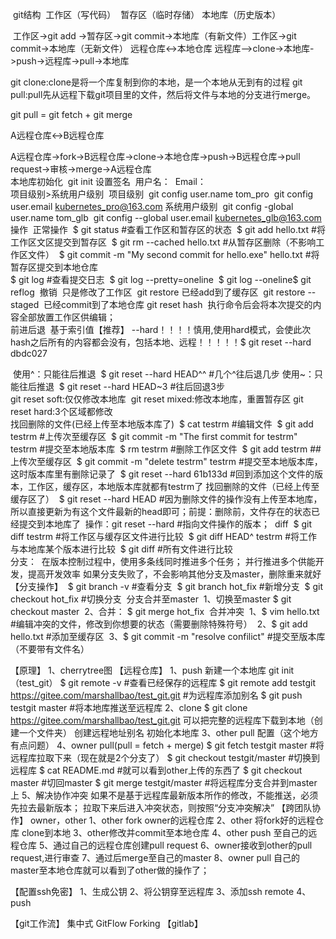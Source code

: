 ​         git结构
​	工作区（写代码）
​	暂存区（临时存储）
​	本地库（历史版本）

​	工作区->git add ->暂存区->git commit->本地库（有新文件）
​    工作区->git commit->本地库（无新文件）
远程仓库<->本地仓库
​	远程库—>clone->本地库->push->远程库->pull->本地库

git clone:clone是将一个库复制到你的本地，是一个本地从无到有的过程
git pull:pull先从远程下载git项目里的文件，然后将文件与本地的分支进行merge。

git pull = git fetch + git merge

A远程仓库<->B远程仓库

​	A远程仓库->fork->B远程仓库->clone->本地仓库->push->B远程仓库->pull request->审核->merge->A远程仓库
​	
本地库初始化
​	git init
设置签名
​	用户名：
​	Email：
​	
​	项目级别>系统用户级别
​	项目级别
​	git config user.name tom_pro
​	git config user.email kubernetes_pro@163.com
​	系统用户级别
​	git config -global user.name tom_glb
​	git config --global user.email kubernetes_glb@163.com
​	
操作
​    正常操作
​	$ git status #查看工作区和暂存区的状态
​	$ git add hello.txt   #将工作区文区提交到暂存区
​	$ git rm --cached hello.txt  #从暂存区删除（不影响工作区文件）
​	$ git commit -m "My second commit for hello.exe" hello.txt  #将暂存区提交到本地仓库
​	
​	$ git log #查看提交日志
​	$ git log --pretty=oneline
​	$ git log --oneline
​	$ git reflog
​	撤销
​	只是修改了工作区
​	git restore  <file>
​	已经add到了缓存区
​	git restore --staged <file>
​	已经commit到了本地仓库
​	git reset hash
​	执行命令后会将本次提交的内容全部放置工作区供编辑；
​	
​	前进后退
​	基于索引值【推荐】
​	--hard！！！！慎用,使用hard模式，会使此次hash之后所有的内容都会没有，包括本地、远程！！！！！
​	$ git reset --hard dbdc027

​	使用^：只能往后推退
​	$ git reset --hard HEAD^^  #几个^往后退几步
​	使用~：只能往后推退
​	$ git reset --hard HEAD~3  #往后回退3步
​	
​	git reset soft:仅仅修改本地库
​	git reset mixed:修改本地库，重置暂存区
​	git reset hard:3个区域都修改
​	
​	找回删除的文件(已经上传至本地版本库了)
​	$ cat testrm  #编辑文件
​	$ git add testrm #上传次至缓存区
​	$ git commit -m "The first commit for testrm" testrm  #提交至本地版本库
​	$ rm testrm  #删除工作区文件
​	$ git add testrm  ##上传次至缓存区
​	$ git commit -m "delete testrm" testrm   #提交至本地版本库，这时版本库里有删除记录了
​	$ git reset --hard 61b133d #回到添加这个文件的版本，工作区，缓存区，本地版本库就都有testrm了
​	找回删除的文件（已经上传至缓存区了）
​	$ git reset --hard HEAD #因为删除文件的操作没有上传至本地库，所以直接更新为有这个文件最新的head即可；
​	前提：删除前，文件存在的状态已经提交到本地库了
​	操作：git reset --hard #指向文件操作的版本；
​	diff
​	$ git diff testrm     #将工作区与缓存区文件进行比较
​	$ git diff HEAD^ testrm  #将工作与本地库某个版本进行比较
​	$ git diff   #所有文件进行比较
​	
分支：
​	在版本控制过程中，使用多条线同时推进多个任务；
​	并行推进多个供能开发，提高开发效率
​	如果分支失败了，不会影响其他分支及master，删除重来就好
​	【分支操作】
​	$ git branch -v    #查看分支
​	$ git branch hot_fix    #新增分支
​	$ git checkout hot_fix   #切换分支
​	分支合并至master
​		1、切换至master $ git checkout master
​		2、合并： $ git merge hot_fix
​	合并冲突
​		1、$ vim hello.txt            #编辑冲突的文件，修改到你想要的状态（需要删除特殊符号）
​		2、$ git add hello.txt			#添加至缓存区
​		3、$ git commit -m "resolve confilict"  #提交至版本库（不要带有文件名）

【原理】
	1、cherrytree图
【远程仓库】
	1、push
	新建一个本地库 git init （test_git）
	$ git remote -v   #查看已经保存的远程库
	$ git remote add testgit https://gitee.com/marshallbao/test_git.git  #为远程库添加别名
	$ git push testgit master  #将本地库推送至远程库
	2、clone
	$ git clone https://gitee.com/marshallbao/test_git.git
		可以把完整的远程库下载到本地（创建一个文件夹）
		创建远程地址别名
		初始化本地库
	3、other pull 配置（这个地方有点问题）
	4、owner pull(pull = fetch + merge)
		$ git fetch testgit master #将远程库拉取下来（现在就是2个分支了）
		$ git checkout testgit/master  #切换到远程库
		$ cat README.md #就可以看到other上传的东西了
		$ git checkout master #切回master
		$ git merge testgit/master  #将远程库分支合并到master上
	5、解决协作冲突
		如果不是基于远程库最新版本所作的修改，不能推送，必须先拉去最新版本；
		拉取下来后进入冲突状态，则按照“分支冲突解决”
【跨团队协作】
 owner，other
 1、other fork owner的远程仓库
 2、other 将fork好的远程仓库 clone到本地
 3、other修改并commit至本地仓库
 4、other push 至自己的远程仓库
 5、通过自己的远程仓库创建pull request
 6、owner接收到other的pull request,进行审查
 7、通过后merge至自己的master
 8、owner pull 自己的master至本地仓库就可以看到了other做的操作了；
 
【配置ssh免密】
 1、生成公钥
 2、将公钥穿至远程库
 3、添加ssh remote
 4、push
 
【git工作流】
集中式
GitFlow
Forking
【gitlab】
	

​	



​	
​	
​		